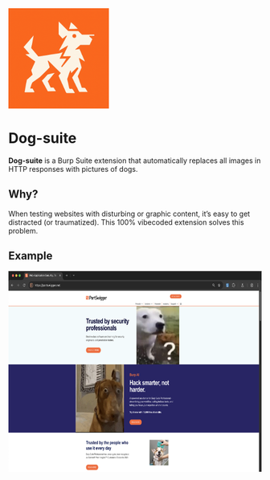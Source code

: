 <img src=logo.png width=200>

# Dog-suite

**Dog-suite** is a Burp Suite extension that automatically replaces all images in HTTP responses with pictures of dogs.

## Why?

When testing websites with disturbing or graphic content, it’s easy to get distracted (or traumatized). This 100% vibecoded extension solves this problem.

## Example
<img src=example.png height=400>
